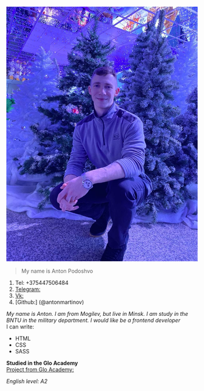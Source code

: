 ![Моё фото](photo_2022-01-10_22-31-02.jpg)

>My name is Anton Podoshvo

1. Tel: +375447506484
2. [Telegram:](https://t.me/akuna_matauta)
3. [Vk:](https://vk.com/antonmartinov_tilda)
4. [Github:] (@antonmartinov)

*My name is Anton. I am from Mogilev, but live in Minsk. I am study in the BNTU in the military department. I would like be a frontend developer*  
I can write: 
* HTML
* CSS 
* SASS

__Studied in the Glo Academy__   
[Project from Glo Academy:](https://github.com/AntonMartinov/Tour-Plan.git)

*English level: A2*
